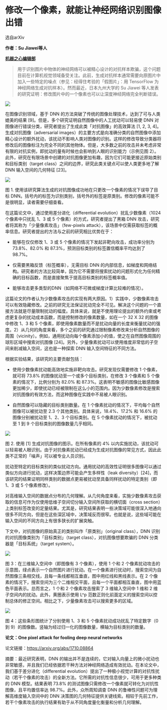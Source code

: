 <!--yml
category: 深度学习
date: 2022-07-01 00:00:00
-->

# 修改一个像素，就能让神经网络识别图像出错

选自arXiv

**作者：Su Jiawei等人**

[**机器之心编辑部**](http://www.sohu.com/a/200331224_465975)

> 用于识别图片中物体的神经网络可以被精心设计的对抗样本欺骗，这个问题目前在计算机视觉领域备受关注。此前，生成对抗样本通常需要向原图片中加入一些特定的噪点（参见：经得住考验的「假图片」：用 TensorFlow 为神经网络生成对抗样本）。然而最近，日本九州大学的 Su Jiawei 等人发表的研究证明：修改图片中的一个像素也可以让深度神经网络完全判断错误。

![](https://img.hacpai.com/e/b53ae760519c4a03a18efae38c028c8f.png)

在图像识别领域，基于 DNN 的方法突破了传统的图像处理技术，达到了可与人类媲美的结果 \[9\]。但是，多个研究证明自然图像中的人工扰动可以轻易使 DNN 对图像进行错误分类，研究者提出了生成此类「对抗图像」的高效算法 \[1, 2, 3, 4\]。生成对抗图像（adversarial images）的主要方式是向准确分类的自然图像中添加精心设计的额外扰动，该扰动不影响人类对图像的识别。这样的修改导致分类器将修改后的图像标注为完全不同的其他物体。但是，大多数之前的攻击并未考虑非常有限的对抗实例，即扰动的量有时候也会影响到人眼的识别能力（示例见图 2）。此外，研究在有限场景中创建的对抗图像更加有趣，因为它们可能更接近原始类别和目标类别（target class）之间的边界，研究此类关键点可以使人类更多地了解 DNN 输入空间的几何特征 \[23\]。

![](https://img.hacpai.com/e/a021b59dfc2141278fa76b8938cdc951.jpeg)

图 1\. 使用该研究算法生成的对抗图像成功地在只更改一个像素的情况下误导了目标 DNN。括号内的标签为识别类别，括号外的标签是原类别。修改的像素可能不是很明显，读者需要仔细查看。

在这篇论文中，通过使用差分进化（differential evolution）扰乱少数像素（1024 个像素中只扰乱 1、3 或 5 个像素）的方式，研究者提出了黑箱 DNN 攻击，研究者将其称为「少量像素攻击」（few-pixels attack），该场景中仅需获取标签的概率信息。研究者提出的方法与之前的研究相比优势在于：

*   能够在仅仅修改 1、3 或 5 个像素的情况下发起非靶向攻击，成功率分别为 73.8%、82.0% 和 87.3%，预测目标类别的标签置信概率平均达到了 98.7%。
    
*   仅需要黑箱反馈（标签概率），无需目标 DNN 的内部信息，如梯度和网络结构。研究者的方法比较简单，因为它不需要将搜索扰动的问题形式化为任何精确的目标函数，而是直接聚焦于提高目标类别的标签概率值。
    
*   能够攻击更多类型的DNN（如网络不可微或梯度计算比较难的情况）。
    

这篇论文的作者认为少数像素攻击的实现有两大原因。1）实践中，少数像素攻击可以有效隐藏修改。之前的研究无法保证扰动完全不可见。解决这个问题的一个直接方法就是尽量限制扰动的幅度。具体来说，就是不使用理论提出的额外约束或考虑更复杂的扰动成本函数，而是控制修改的像素数量，如在一个 32 X 32 的图像中修改 1、3 和 5 个像素，即使用像素数量而不是扰动向量的长度来衡量扰动的强度。2）从几何的角度来看，多个之前的研究通过限制像素修改来分析自然图像的周围（vicinity）。例如，通用扰动向每个像素添加小的值，使之在自然图像周围的球形区域中搜索对抗图像 \[24\]。另外，少量像素扰动可以使用维度非常低的子空间来削减输入空间，这也是一种探索 DNN 输入空间特征的不同方法。

根据实验结果，该研究的主要贡献包括：

*   使用少数像素扰动能高效地实施非靶向攻击。研究发现仅需要修改 1 个像素，就可将 73.8% 的图像扰动至一个或多个目标类别，在修改 3 个像素和 5 个像素的情况下，比例分别为 82.0% 和 87.3%。这表明不敏感的图像比敏感图像更加稀少，即使扰动已经被限制在这么小的范围内。因为少数像素修改是搜索对抗图像的有效方法，而这种图像在实践中不易被人眼识别。
    
*   自然图像可以隐藏的目标类别数量。在 1 个像素扰动的情况下，平均每个自然图像可以被扰动至 2.3 个其他类别。具体来说，18.4%、17.2% 和 16.6% 的图像分别被扰动至 1、2、3 个目标类别。在 5 个像素扰动的情况下，被扰动至 1 到 9 个目标类别的图像数量几乎相同。
    

![](https://img.hacpai.com/e/9fa23869d38141f887fd9239979f194b.jpeg)

图 2\. 使用 \[1\] 生成对抗图像的图示。在所有像素的 4% 以内实施扰动，该扰动可以轻易被人眼识别。由于对抗像素扰动已经成为生成对抗图像的常见方式，因此此类不正常的「噪声」可以被专业人员识别。

扰动至特定的目标类别的类似扰动方向。通用扰动的高效性证明很多图像可以通过类似方向进行扰动，这样决策边界可能会产生多样性（leak diversity）\[24\]，而该研究的结果证明同样类别的数据点更易被扰动至具备同样扰动的特定类别（即 1、3 或 5 个像素修改）。

对高维输入空间的数据点分布的几何理解。从几何角度来看，实施少数像素攻击获取的信息可作为仅使用低维子空间切分输入空间所获取的横切面（cross section）上类别标签改变的定量结果。尤其是，研究结果表明一些决策域可能很深入地通向很多不同方向，但是在这些深区域中，决策域反而很窄。也就是说，这些域可能在输入空间的不同方向上有很多狭长的扩展突触。

下文中，对抗图像的原始真正的类别叫作「原类别」（original class），DNN 识别的对抗图像类别为「目标类别」（target class），对抗图像想要欺骗的 DNN 分类器是「目标系统」（target system）。

![](https://img.hacpai.com/e/2fa0b69004284478893e0d5fa487aaef.jpeg)

图 3：在三维输入空间中（即图像有 3 个像素），使用 1 个和 2 个像素扰动攻击的示意图，绿点表示一个自然图片进行扰动。在一个像素进行扰动时，搜索空间为自然图像三条相交线，且每一条线都相互垂直，图中用红线和黑线表示。在 2 个像素的情况下，搜索空间为三个二维相交平面，且每一个平面都相互垂直，图中用蓝色平面表示。总而言之，1 个和 2 个像素攻击搜索了 3 维输入空间中 1 维和 2 维子空间内的扰动。此外，黄圈表示使用 L^p 范数正则化前面定义的搜索空间以控制总体的修正空间。相比之下，少量像素攻击可以搜索更多的区域。

![](https://img.hacpai.com/e/4110c35e37b34a4f9fce6b44370fdad2.jpeg)

图 4：这些条形图统计了分别使用 1、3 和 5 个像素扰动成功扰乱了特定数字（0 到 9）的图像数。竖轴为经过归一化的图像数量，横轴为目标类别的数量。

**论文：One pixel attack for fooling deep neural networks**

论文链接：https://arxiv.org/abs/1710.08864

摘要：最近研究表明，DNN 的输出并不是连续的，它对输入向量上的微小扰动也非常敏感，并且我们已经依据若干种方法对神经网络造成有效扰动。在本论文中，我们基于差分进化（differential evolution）提出了一种极小视觉计算的对抗性扰动（若干个像素的攻击）的全新方法。它所需的对抗性信息很少，可用于更多种类的 DNN 模型。结果表明 73.8% 的测试图像只需修改一个像素就可转化为对抗性图像，且平均置信率达 98.7%。此外，众所周知调查 DNN 的鲁棒性问题可为理解高维度输入空间中的 DNN 决策图的几何特征提供关键线索。相较于先前工作，若干个像素攻击的执行结果有助于从不同角度量化衡量和分析几何理解。
